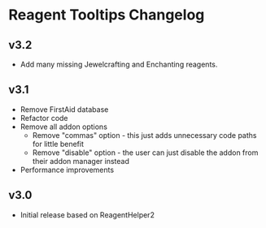 # Reagent Tooltips Changelog

## v3.2

- Add many missing Jewelcrafting and Enchanting reagents.

## v3.1

- Remove FirstAid database
- Refactor code
- Remove all addon options
  - Remove "commas" option - this just adds unnecessary code paths for little benefit
  - Remove "disable" option - the user can just disable the addon from their addon manager instead
- Performance improvements

## v3.0

- Initial release based on ReagentHelper2
